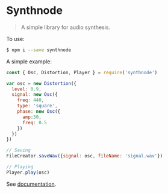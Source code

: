 # Synthnode

> A simple library for audio synthesis. 

To use:
```bash
$ npm i --save synthnode
```

A simple example: 
```javascript
const { Osc, Distortion, Player } = require('synthnode')

var osc = new Distortion({
  level: 0.9,
  signal: new Osc({
    freq: 440,
    type: 'square',
    phase: new Osc({
      amp:30,
      freq: 0.5
    })
  })
})

// Saving
FileCreator.saveWav({signal: osc, fileName: 'signal.wav'})

// Playing
Player.play(osc)
```

See [documentation](/docs/README.md).
